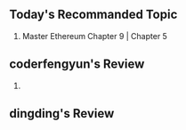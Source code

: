 ## Today's Recommanded Topic
1. Master Ethereum Chapter 9 | Chapter 5

## coderfengyun's Review
1. 
## dingding's Review
